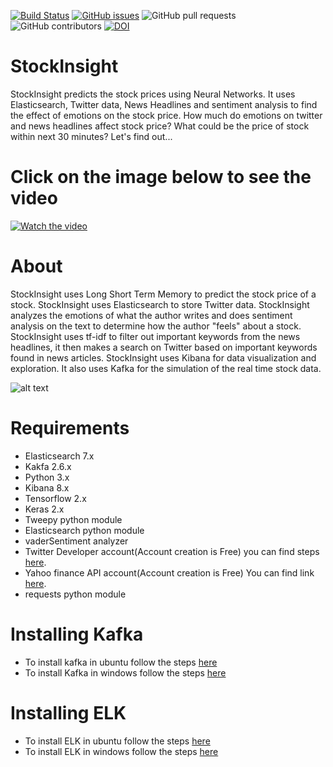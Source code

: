 [![Build Status](https://travis-ci.org/ultraultimated/StockInsight.svg?branch=master)](https://travis-ci.org/ultraultimated/StockInsight)
[![GitHub issues](https://img.shields.io/github/issues/ultraultimated/StockInsight)](https://github.com/ultraultimated/StockInsight/issues)
![GitHub pull requests](https://img.shields.io/github/issues-pr/ultraultimated/StockInsight)
![GitHub contributors](https://img.shields.io/github/contributors/ultraultimated/StockInsight)
[![DOI](https://zenodo.org/badge/291098939.svg)](https://zenodo.org/badge/latestdoi/291098939)

# StockInsight
StockInsight predicts the stock prices using Neural Networks. It uses Elasticsearch, Twitter data, News Headlines and sentiment analysis to find the effect of emotions on the stock price. How much do emotions on twitter and news headlines affect stock price? What could be the price of stock within next 30 minutes? Let's find out...

# Click on the image below to see the video
[![Watch the video](https://img.youtube.com/vi/Fc5fHP2nowA/hqdefault.jpg)](https://youtu.be/Fc5fHP2nowA)
# About
StockInsight uses Long Short Term Memory to predict the stock price of a stock. StockInsight uses Elasticsearch to store Twitter data. StockInsight analyzes the emotions of what the author writes and does sentiment analysis on the text to determine how the author "feels" about a stock. StockInsight uses tf-idf to filter out important keywords from the news headlines, it then makes a search on Twitter based on important keywords found in news articles. StockInsight uses Kibana for data visualization and exploration. It also uses Kafka for the simulation of the real time stock data.

![alt text](https://github.com/ultraultimated/StockInsight/blob/master/images/Stock_Insight.jpeg)

# Requirements
* Elasticsearch 7.x
* Kakfa 2.6.x
* Python 3.x
* Kibana 8.x
* Tensorflow 2.x
* Keras 2.x
* Tweepy python module
* Elasticsearch python module
* vaderSentiment analyzer
* Twitter Developer account(Account creation is Free) you can find steps [here](https://www.extly.com/docs/autotweetng_joocial/tutorials/how-to-auto-post-from-joomla-to-twitter/apply-for-a-twitter-developer-account/#apply-for-a-developer-account).
* Yahoo finance API account(Account creation is Free) You can find link [here](
https://rapidapi.com/blog/how-to-use-the-yahoo-finance-api/).
* requests python module

# Installing Kafka
* To install kafka in ubuntu follow the steps [here](https://linuxhint.com/install-apache-kafka-ubuntu/)
* To install Kafka in windows follow the steps [here](https://dzone.com/articles/running-apache-kafka-on-windows-os)

# Installing ELK
* To install ELK in ubuntu follow the steps [here](https://logz.io/learn/complete-guide-elk-stack/#installing-elk)
* To install ELK in windows follow the steps [here](https://logz.io/blog/installing-the-elk-stack-on-windows/)
